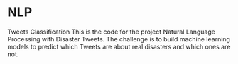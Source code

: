 # NLP
Tweets Classification
This is the code for the project Natural Language Processing with Disaster Tweets. The challenge is to build machine learning models to predict which
Tweets are about real disasters and which ones are not.
